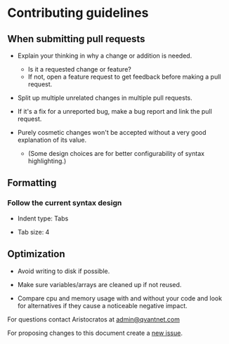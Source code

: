 # Contributing guidelines

## When submitting pull requests

* Explain your thinking in why a change or addition is needed.
  * Is it a requested change or feature?
  * If not, open a feature request to get feedback before making a pull request.

* Split up multiple unrelated changes in multiple pull requests.

* If it's a fix for a unreported bug, make a bug report and link the pull request.

* Purely cosmetic changes won't be accepted without a very good explanation of its value.
  * (Some design choices are for better configurability of syntax highlighting.)

## Formatting

### Follow the current syntax design

* Indent type: Tabs

* Tab size: 4

## Optimization

* Avoid writing to disk if possible.

* Make sure variables/arrays are cleaned up if not reused.

* Compare cpu and memory usage with and without your code and look for alternatives if they cause a noticeable negative impact.

For questions contact Aristocratos at admin@qvantnet.com

For proposing changes to this document create a [new issue](https://github.com/aristocratos/bashtop/issues/new/choose).
